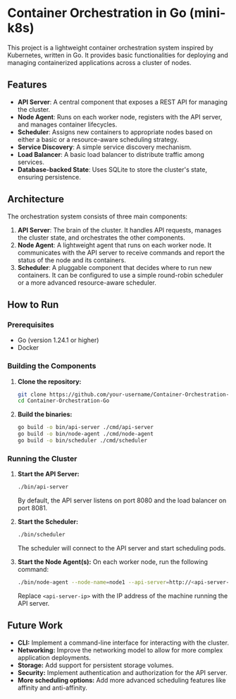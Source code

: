 # Container Orchestration in Go (mini-k8s)

This project is a lightweight container orchestration system inspired by Kubernetes, written in Go. It provides basic functionalities for deploying and managing containerized applications across a cluster of nodes.

## Features

*   **API Server**: A central component that exposes a REST API for managing the cluster.
*   **Node Agent**: Runs on each worker node, registers with the API server, and manages container lifecycles.
*   **Scheduler**: Assigns new containers to appropriate nodes based on either a basic or a resource-aware scheduling strategy.
*   **Service Discovery**: A simple service discovery mechanism.
*   **Load Balancer**: A basic load balancer to distribute traffic among services.
*   **Database-backed State**: Uses SQLite to store the cluster's state, ensuring persistence.

## Architecture

The orchestration system consists of three main components:

1.  **API Server**: The brain of the cluster. It handles API requests, manages the cluster state, and orchestrates the other components.
2.  **Node Agent**: A lightweight agent that runs on each worker node. It communicates with the API server to receive commands and report the status of the node and its containers.
3.  **Scheduler**: A pluggable component that decides where to run new containers. It can be configured to use a simple round-robin scheduler or a more advanced resource-aware scheduler.

## How to Run

### Prerequisites

*   Go (version 1.24.1 or higher)
*   Docker

### Building the Components

1.  **Clone the repository:**
    ```bash
    git clone https://github.com/your-username/Container-Orchestration-Go.git
    cd Container-Orchestration-Go
    ```

2.  **Build the binaries:**
    ```bash
    go build -o bin/api-server ./cmd/api-server
    go build -o bin/node-agent ./cmd/node-agent
    go build -o bin/scheduler ./cmd/scheduler
    ```

### Running the Cluster

1.  **Start the API Server:**
    ```bash
    ./bin/api-server
    ```
    By default, the API server listens on port 8080 and the load balancer on port 8081.

2.  **Start the Scheduler:**
    ```bash
    ./bin/scheduler
    ```
    The scheduler will connect to the API server and start scheduling pods.

3.  **Start the Node Agent(s):**
    On each worker node, run the following command:
    ```bash
    ./bin/node-agent --node-name=node1 --api-server=http://<api-server-ip>:8080
    ```
    Replace `<api-server-ip>` with the IP address of the machine running the API server.

## Future Work

*   **CLI:** Implement a command-line interface for interacting with the cluster.
*   **Networking:** Improve the networking model to allow for more complex application deployments.
*   **Storage:** Add support for persistent storage volumes.
*   **Security:** Implement authentication and authorization for the API server.
*   **More scheduling options:** Add more advanced scheduling features like affinity and anti-affinity.
